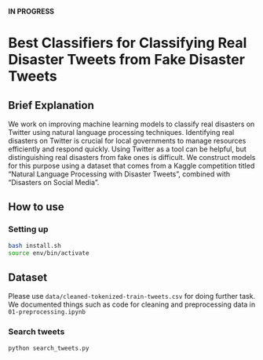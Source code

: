 **IN PROGRESS**

# Best Classifiers for Classifying Real Disaster Tweets from Fake Disaster Tweets
## Brief Explanation
We work on improving machine learning models to classify real disasters on Twitter using natural language processing techniques. Identifying real disasters on Twitter is crucial for local governments to manage resources efficiently and respond quickly. Using Twitter as a tool can be helpful, but distinguishing real disasters from fake ones is difficult. We construct models for this purpose using a dataset that comes from a Kaggle competition titled “Natural Language Processing with Disaster Tweets”, combined with “Disasters on Social Media”.

## How to use
### Setting up
``` sh
bash install.sh
source env/bin/activate
```

## Dataset
Please use `data/cleaned-tokenized-train-tweets.csv` for doing further task.
We documented things such as code for cleaning and preprocessing data in `01-preprocessing.ipynb`



### Search tweets
``` py
python search_tweets.py
```
